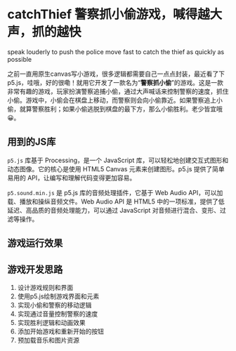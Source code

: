 # catchThief 警察抓小偷游戏，喊得越大声，抓的越快

speak louderly to push the police move fast to catch the thief as quickly as possible

之前一直用原生canvas写小游戏，很多逻辑都需要自己一点点封装，最近看了下p5.js，哇哦，好的很嘞！就用它开发了一款名为“**警察抓小偷**”的游戏。这是一款非常有趣的游戏，玩家扮演警察追捕小偷，通过大声喊话来控制警察的速度，抓住小偷。游戏中，小偷会在棋盘上移动，而警察则会向小偷靠近。如果警察追上小偷，就算警察胜利；如果小偷逃脱到棋盘的最下方，那么小偷胜利。老少皆宜哦😀。

## 用到的JS库

`p5.js` 库基于 Processing，是一个 JavaScript 库，可以轻松地创建交互式图形和动态图像。它的核心是使用 HTML5 Canvas 元素来创建图形。p5.js 提供了简单易用的 API，让编写和理解代码变得更加容易。

`p5.sound.min.js` 是 p5.js 库的音频处理插件，它基于 Web Audio API，可以加载、播放和操纵音频文件。Web Audio API 是 HTML5 中的一项标准，提供了低延迟、高品质的音频处理能力，可以通过 JavaScript 对音频进行混合、变形、过滤等操作。

## 游戏运行效果

## 游戏开发思路

1. 设计游戏规则和界面
2. 使用p5.js绘制游戏界面和元素
3. 实现小偷和警察的移动逻辑
4. 实现通过音量控制警察的速度
5. 实现胜利逻辑和动画效果
6. 添加开始游戏和重新开始的按钮
7. 预加载音乐和图片资源
